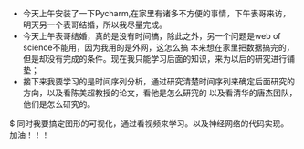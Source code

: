 * 今天上午安装了一下Pycharm,在家里有诸多不方便的事情，下午表哥来访，
明天另一个表哥结婚，所以我尽量完成。
* 今天上午表哥结婚，真的是没有时间搞，除此之外，另一个问题是web of science不能用，因为我用的是外网，这怎么搞
本来想在家里把数据搞完的，但是却没有完成的条件。现在我只能学习后面的知识，来为以后的研究进行铺垫；
* 接下来我要学习的是时间序列分析，通过研究清楚时间序列来确定后面研究的方向，以及看陈美超教授的论文，看他是怎么研究的
以及看清华的唐杰团队，他们是怎么研究的。

$ 同时我要搞定图形的可视化，通过看视频来学习。以及神经网络的代码实现。
加油！！！
